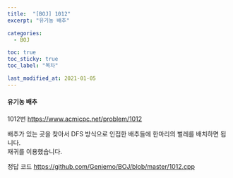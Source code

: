 ```yaml
---
title:  "[BOJ] 1012"
excerpt: "유기농 배추"

categories:
  - BOJ

toc: true
toc_sticky: true
toc_label: "목차"

last_modified_at: 2021-01-05
---
```


#### 유기농 배추

1012번 <https://www.acmicpc.net/problem/1012>

배추가 있는 곳을 찾아서 DFS 방식으로 인접한 배추들에 한마리의 벌레를 배치하면 됩니다.<br>
재귀를 이용했습니다.

정답 코드 <https://github.com/Geniemo/BOJ/blob/master/1012.cpp>
